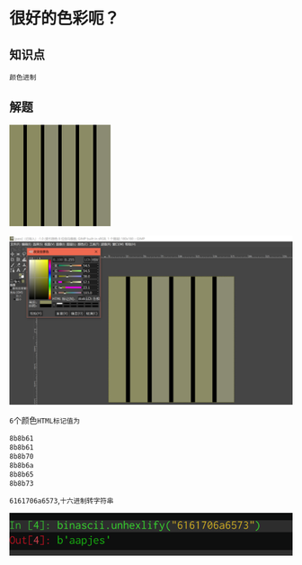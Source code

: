 # 很好的色彩呃？

## 知识点

`颜色进制`

## 解题

![](./img/101-1.png)

![](./img/101-2.png)

`6`个颜色`HTML标记值为`

```
8b8b61
8b8b61
8b8b70
8b8b6a
8b8b65
8b8b73
```

`6161706a6573`,`十六进制转字符串`

![](./img/101-3.png)